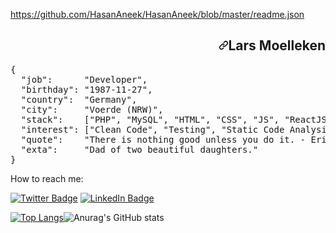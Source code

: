 https://github.com/HasanAneek/HasanAneek/blob/master/readme.json


</div>
    <article class="markdown-body entry-content container-lg f5" itemprop="text"><h1 align="right" dir="auto"><a id="user-content-lars-moelleken" class="anchor" aria-hidden="true" href="#lars-moelleken"><svg class="octicon octicon-link" viewBox="0 0 16 16" version="1.1" width="16" height="16" aria-hidden="true"><path fill-rule="evenodd" d="M7.775 3.275a.75.75 0 001.06 1.06l1.25-1.25a2 2 0 112.83 2.83l-2.5 2.5a2 2 0 01-2.83 0 .75.75 0 00-1.06 1.06 3.5 3.5 0 004.95 0l2.5-2.5a3.5 3.5 0 00-4.95-4.95l-1.25 1.25zm-4.69 9.64a2 2 0 010-2.83l2.5-2.5a2 2 0 012.83 0 .75.75 0 001.06-1.06 3.5 3.5 0 00-4.95 0l-2.5 2.5a3.5 3.5 0 004.95 4.95l1.25-1.25a.75.75 0 00-1.06-1.06l-1.25 1.25a2 2 0 01-2.83 0z"></path></svg></a>Lars Moelleken</h1>
<div class="highlight highlight-source-json position-relative overflow-auto" data-snippet-clipboard-copy-content="{
  &quot;job&quot;:      &quot;Developer&quot;,
  &quot;birthday&quot;: &quot;1987-11-27&quot;,
  &quot;country&quot;:  &quot;Germany&quot;,
  &quot;city&quot;:     &quot;Voerde (NRW)&quot;,
  &quot;stack&quot;:    [&quot;PHP&quot;, &quot;MySQL&quot;, &quot;HTML&quot;, &quot;CSS&quot;, &quot;JS&quot;, &quot;ReactJS&quot;, &quot;React Native&quot;, &quot;jQuery&quot;, &quot;Bash&quot;, &quot;...&quot;],
  &quot;interest&quot;: [&quot;Clean Code&quot;, &quot;Testing&quot;, &quot;Static Code Analysis&quot;, &quot;Linux&quot;, &quot;...&quot;], 
  &quot;quote&quot;:    &quot;There is nothing good unless you do it. - Erich Kästner&quot;
  &quot;exta&quot;:     &quot;Dad of two beautiful daughters.&quot;
}"><pre>{
  <span class="pl-ent">"job"</span>:      <span class="pl-s"><span class="pl-pds">"</span>Developer<span class="pl-pds">"</span></span>,
  <span class="pl-ent">"birthday"</span>: <span class="pl-s"><span class="pl-pds">"</span>1987-11-27<span class="pl-pds">"</span></span>,
  <span class="pl-ent">"country"</span>:  <span class="pl-s"><span class="pl-pds">"</span>Germany<span class="pl-pds">"</span></span>,
  <span class="pl-ent">"city"</span>:     <span class="pl-s"><span class="pl-pds">"</span>Voerde (NRW)<span class="pl-pds">"</span></span>,
  <span class="pl-ent">"stack"</span>:    [<span class="pl-s"><span class="pl-pds">"</span>PHP<span class="pl-pds">"</span></span>, <span class="pl-s"><span class="pl-pds">"</span>MySQL<span class="pl-pds">"</span></span>, <span class="pl-s"><span class="pl-pds">"</span>HTML<span class="pl-pds">"</span></span>, <span class="pl-s"><span class="pl-pds">"</span>CSS<span class="pl-pds">"</span></span>, <span class="pl-s"><span class="pl-pds">"</span>JS<span class="pl-pds">"</span></span>, <span class="pl-s"><span class="pl-pds">"</span>ReactJS<span class="pl-pds">"</span></span>, <span class="pl-s"><span class="pl-pds">"</span>React Native<span class="pl-pds">"</span></span>, <span class="pl-s"><span class="pl-pds">"</span>jQuery<span class="pl-pds">"</span></span>, <span class="pl-s"><span class="pl-pds">"</span>Bash<span class="pl-pds">"</span></span>, <span class="pl-s"><span class="pl-pds">"</span>...<span class="pl-pds">"</span></span>],
  <span class="pl-ent">"interest"</span>: [<span class="pl-s"><span class="pl-pds">"</span>Clean Code<span class="pl-pds">"</span></span>, <span class="pl-s"><span class="pl-pds">"</span>Testing<span class="pl-pds">"</span></span>, <span class="pl-s"><span class="pl-pds">"</span>Static Code Analysis<span class="pl-pds">"</span></span>, <span class="pl-s"><span class="pl-pds">"</span>Linux<span class="pl-pds">"</span></span>, <span class="pl-s"><span class="pl-pds">"</span>...<span class="pl-pds">"</span></span>], 
  <span class="pl-ent">"quote"</span>:    <span class="pl-s"><span class="pl-pds">"</span>There is nothing good unless you do it. - Erich Kästner<span class="pl-pds">"</span></span>
  <span class="pl-ent">"exta"</span>:     <span class="pl-s"><span class="pl-pds">"</span>Dad of two beautiful daughters.<span class="pl-pds">"</span></span>
}</pre></div>


How to reach me:

[![Twitter Badge](https://img.shields.io/badge/Twitter-Profile-informational?style=flat&logo=twitter&logoColor=white&color=1CA2F1)](https://twitter.com/JahidAneek)
[![LinkedIn Badge](https://img.shields.io/badge/LinkedIn-Profile-informational?style=flat&logo=linkedin&logoColor=white&color=0D76A8)](https://www.linkedin.com/in/hasan-onic-576613173/)


[![Top Langs](https://github-readme-stats.vercel.app/api/top-langs/?username=HasanAneek&layout=compact&theme=radical)](https://github.com/anuraghazra/github-readme-stats)![Anurag's GitHub stats](https://github-readme-stats.vercel.app/api?username=HasanAneek&show_icons=true&theme=radical)




